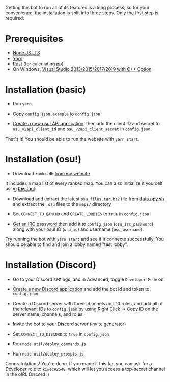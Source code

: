 Getting this bot to run all of its features is a long process, so for your convenience, the installation is split into three steps. Only the first step is required.

# Prerequisites

* [Node.JS LTS](https://nodejs.org/en/)
* [Yarn](https://yarnpkg.com/)
* [Rust](https://doc.rust-lang.org/cargo/getting-started/installation.html) (for calculating pp)
* On Windows, [Visual Studio 2013/2015/2017/2019 with C++ Option](https://docs.microsoft.com/en-us/visualstudio/install/install-visual-studio?view=vs-2022)

# Installation (basic)

* Run `yarn`

* Copy `config.json.example` to `config.json`

* [Create a new osu! API application](https://osu.ppy.sh/home/account/edit#new-oauth-application), then add the client ID and secret to `osu_v2api_client_id` and `osu_v2api_client_secret` in `config.json`.

That's it! You should be able to run the website with `yarn start`.

# Installation (osu!)

* Download `ranks.db` [from my website](https://osu.kiwec.net/ranks.db)

It includes a map list of every ranked map. You can also initialize it yourself using [this tool](https://github.com/kiwec/orl-maps-db-generator).

* Download and extract the latest `osu_files.tar.bz2` file from [data.ppy.sh](https://data.ppy.sh/) and extract the `.osu` files to the `maps/` directory

* Set `CONNECT_TO_BANCHO` and `CREATE_LOBBIES` to `true` in `config.json`

* [Get an IRC password](https://osu.ppy.sh/p/irc) then add it to `config.json` (`osu_irc_password`) along with your osu! ID (`osu_id`) and username (`osu_username`).

Try running the bot with `yarn start` and see if it connects successfully. You should be able to find and join a lobby named "test lobby".

# Installation (Discord)

* Go to your Discord settings, and in Advanced, toggle `Developer Mode` on.

* [Create a new Discord application](https://discord.com/developers/applications) and add the bot id and token to `config.json`

* Create a Discord server with three channels and 10 roles, and add all of the relevant IDs to `config.json` by using Right Click -> Copy ID on the server name, channels, and roles

* Invite the bot to your Discord server ([invite generator](https://discordapi.com/permissions.html))

* Set `CONNECT_TO_DISCORD` to `true` in `config.json`

* Run `node util/deploy_commands.js`

* Run `node util/deploy_prompts.js`

Congratulations! You're done. If you made it this far, you can ask for a Developer role to `kiwec#2548`, which will let you access a top-secret channel in the o!RL Discord :)
